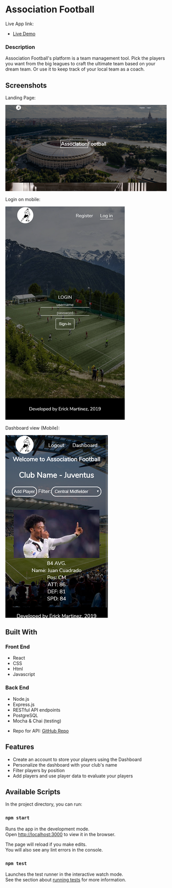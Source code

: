 # Association Football
Live App link: 
- [Live Demo](https://association-football.777areri.now.sh/)

### Description
Association Football's platform is a team management tool. Pick the players you want from the big leagues to craft the ultimate team based on your dream team. Or use it to keep track of your local team as a coach.

## Screenshots
Landing Page:

![Landing Page on Mobile](/src/imgs/LandingPage.PNG)

Login on mobile:

![Signin](/src/imgs/SignInMobile.png)

Dashboard view (Mobile):

![Dashboard](/src/imgs/DashboardMobile.png)

## Built With
### Front End
* React
* CSS
* Html
* Javascript

### Back End
* Node.js
* Express.js
* RESTful API endpoints
* PostgreSQL
* Mocha & Chai (testing)
- Repo for API: [GitHub Repo](https://github.com/erickmtza/association-football-api)

## Features

* Create an account to store your players using the Dashboard
* Personalize the dashboard with your club's name
* Filter players by position 
* Add players and use player data to evaluate your players

## Available Scripts

In the project directory, you can run:

### `npm start`

Runs the app in the development mode.<br>
Open [http://localhost:3000](http://localhost:3000) to view it in the browser.

The page will reload if you make edits.<br>
You will also see any lint errors in the console.

### `npm test`

Launches the test runner in the interactive watch mode.<br>
See the section about [running tests](https://facebook.github.io/create-react-app/docs/running-tests) for more information.